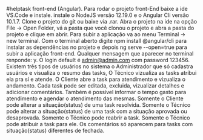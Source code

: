 #helptask front-end (Angular).
Para rodar o projeto front-End baixe a ide VS.Code e instale. 
instale o NodeJS versão 12.19.0 e o Angular Cli versão 10.1.7. 
Clone o projeto do git ou baixe via .rar. 
Abra o projeto na ide na opção File -> Open Folder, vá a pasta que você clonou o projeto e abra a pasta do projeto e clique em abrir. 
Para subir a aplicação va ao menu Terminal -> new terminal. 
Com o terminal aberto digite npm install  @angular/cli para instalar as dependências no projeto e depois ng serve --open=true para subir a aplicação front-end. 
Qualquer mensagem que aparecer no terminal renponde: y.
O login default é admin@admin.com com password 123456. 
Existem três tipos de usuários no sistema o Administrador que só cadastra usuários e visualiza o resumo das tasks, 
O Técnico vizualiza as tasks atríbui ela pra sí e atende.
O Cliente abre a task para atendimento e vizualiza o andamento. 
Cada task pode ser editada, excluida, vizualizar detalhes e adicionar comentários. 
Também é possível informar o tempo gasto para atendimento e agendar o atendimento das mesmas.
Somente o Cliente pode alterar a situação(status) de uma task resolvida.
Somente o Técnico pode alterar a situação(status)  de uma task com a situação aprovada ou desaprovada.
Somente o Técnico pode reabrir a task.
Somente o Técnico pode atribuir a task para ele.
Os comentários só aparecem para tasks com situação(status) diferentes de fechada.


